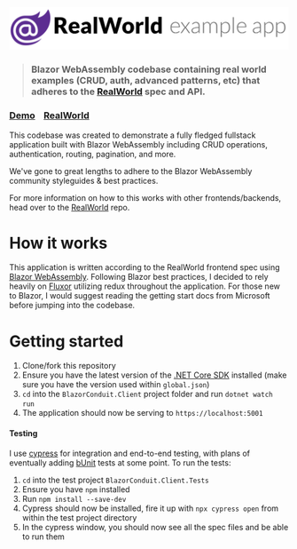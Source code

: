 ![Realworld logo](./realworld-logo.png)

> ### Blazor WebAssembly codebase containing real world examples (CRUD, auth, advanced patterns, etc) that adheres to the [RealWorld](https://github.com/gothinkster/realworld) spec and API.

### [Demo](https://blazor-conduit.netlify.app/)&nbsp;&nbsp;&nbsp;&nbsp;[RealWorld](https://github.com/gothinkster/realworld)


This codebase was created to demonstrate a fully fledged fullstack application built with Blazor WebAssembly including CRUD operations, authentication, routing, pagination, and more.

We've gone to great lengths to adhere to the Blazor WebAssembly community styleguides & best practices.

For more information on how to this works with other frontends/backends, head over to the [RealWorld](https://github.com/gothinkster/realworld) repo.

# How it works

This application is written according to the RealWorld frontend spec using [Blazor WebAssembly](https://dotnet.microsoft.com/apps/aspnet/web-apps/blazor). Following Blazor best practices, I decided to rely heavily on [Fluxor](https://github.com/mrpmorris/fluxor) utilizing redux throughout the application. For those new to Blazor, I would suggest reading the getting start docs from Microsoft before jumping into the codebase.

# Getting started
1. Clone/fork this repository
2. Ensure you have the latest version of the [.NET Core SDK](https://dotnet.microsoft.com/download) installed (make sure you have the version used within `global.json`)
3. `cd` into the `BlazorConduit.Client` project folder and run `dotnet watch run`
4. The application should now be serving to `https://localhost:5001`

#### Testing
I use [cypress](https://www.cypress.io/) for integration and end-to-end testing, with plans of eventually adding [bUnit](https://github.com/rafritts/bunit) tests at some point. To run the tests:
1. `cd` into the test project `BlazorConduit.Client.Tests`
2. Ensure you have `npm` installed
3. Run `npm install --save-dev`
4. Cypress should now be installed, fire it up with `npx cypress open` from within the test project directory
5. In the cypress window, you should now see all the spec files and be able to run them

